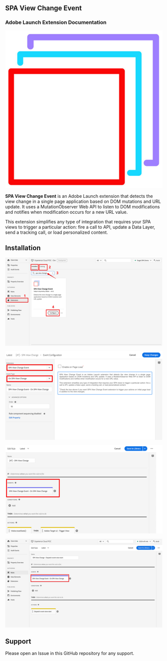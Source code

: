 ## SPA View Change Event
### Adobe Launch Extension Documentation

![SPA View Change Event](assets/logo-512.jpg)

**SPA View Change Event** is an Adobe Launch extension that detects the view change in a single page application based on DOM mutations and URL update. It uses a MutationObserver Web API to listen to DOM modifications and notifies when modification occurs for a new URL value.

This extension simplifies any type of integration that requires your SPA views to trigger a particular action: fire a call to API, update a Data Layer, send a tracking call, or load personalized content.

## Installation

![SPA View Change Event](assets/featured-ss-4.jpg)

![SPA View Change Event](assets/featured-ss-1.jpg)

![SPA View Change Event](assets/featured-ss-2.jpg)

![SPA View Change Event](assets/featured-ss-3.jpg)

## Support

Please open an Issue in this GitHub repository for any support.